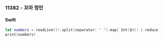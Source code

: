 ### 11382 - 꼬마 정민

#### Swift

```swift
let numbers = readLine()!.split(separator: " ").map{ Int($0)! }.reduce(0, +)
print(numbers)
```